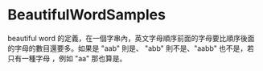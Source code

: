 # BeautifulWordSamples  
beautiful word 的定義，在一個字串內，英文字母順序前面的字母要比順序後面的字母的數目還要多。如果是 "aab" 則是、 "abb" 則不是、"aabb" 也不是，若只有一種字母 ，例如 "aa" 那也算是。
